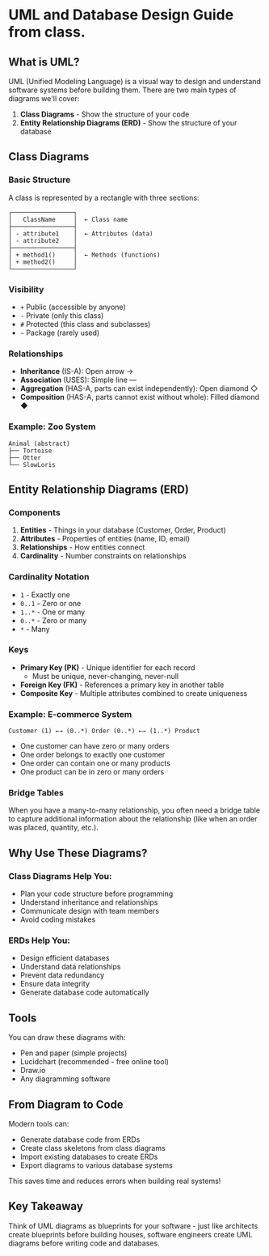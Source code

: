# UML and Database Design Guide from class.

## What is UML?

UML (Unified Modeling Language) is a visual way to design and understand software systems before building them. There are two main types of diagrams we'll cover:

1. **Class Diagrams** - Show the structure of your code
2. **Entity Relationship Diagrams (ERD)** - Show the structure of your database

## Class Diagrams

### Basic Structure

A class is represented by a rectangle with three sections:

```
┌─────────────────┐
│   ClassName     │  ← Class name
├─────────────────┤
│ - attribute1    │  ← Attributes (data)
│ - attribute2    │
├─────────────────┤
│ + method1()     │  ← Methods (functions)
│ + method2()     │
└─────────────────┘
```

### Visibility

- `+` Public (accessible by anyone)
- `-` Private (only this class)
- `#` Protected (this class and subclasses)
- `~` Package (rarely used)

### Relationships

- **Inheritance** (IS-A): Open arrow →
- **Association** (USES): Simple line —
- **Aggregation** (HAS-A, parts can exist independently): Open diamond ◇
- **Composition** (HAS-A, parts cannot exist without whole): Filled diamond ◆

### Example: Zoo System

```
Animal (abstract)
├── Tortoise
├── Otter
└── SlowLoris
```

## Entity Relationship Diagrams (ERD)

### Components

1. **Entities** - Things in your database (Customer, Order, Product)
2. **Attributes** - Properties of entities (name, ID, email)
3. **Relationships** - How entities connect
4. **Cardinality** - Number constraints on relationships

### Cardinality Notation

- `1` - Exactly one
- `0..1` - Zero or one
- `1..*` - One or many
- `0..*` - Zero or many
- `*` - Many

### Keys

- **Primary Key (PK)** - Unique identifier for each record
  - Must be unique, never-changing, never-null
- **Foreign Key (FK)** - References a primary key in another table
- **Composite Key** - Multiple attributes combined to create uniqueness

### Example: E-commerce System

```
Customer (1) ←→ (0..*) Order (0..*) ←→ (1..*) Product
```

- One customer can have zero or many orders
- One order belongs to exactly one customer
- One order can contain one or many products
- One product can be in zero or many orders

### Bridge Tables

When you have a many-to-many relationship, you often need a bridge table to capture additional information about the relationship (like when an order was placed, quantity, etc.).

## Why Use These Diagrams?

### Class Diagrams Help You:

- Plan your code structure before programming
- Understand inheritance and relationships
- Communicate design with team members
- Avoid coding mistakes

### ERDs Help You:

- Design efficient databases
- Understand data relationships
- Prevent data redundancy
- Ensure data integrity
- Generate database code automatically

## Tools

You can draw these diagrams with:

- Pen and paper (simple projects)
- Lucidchart (recommended - free online tool)
- Draw.io
- Any diagramming software

## From Diagram to Code

Modern tools can:

- Generate database code from ERDs
- Create class skeletons from class diagrams
- Import existing databases to create ERDs
- Export diagrams to various database systems

This saves time and reduces errors when building real systems!

## Key Takeaway

Think of UML diagrams as blueprints for your software - just like architects create blueprints before building houses, software engineers create UML diagrams before writing code and databases.
